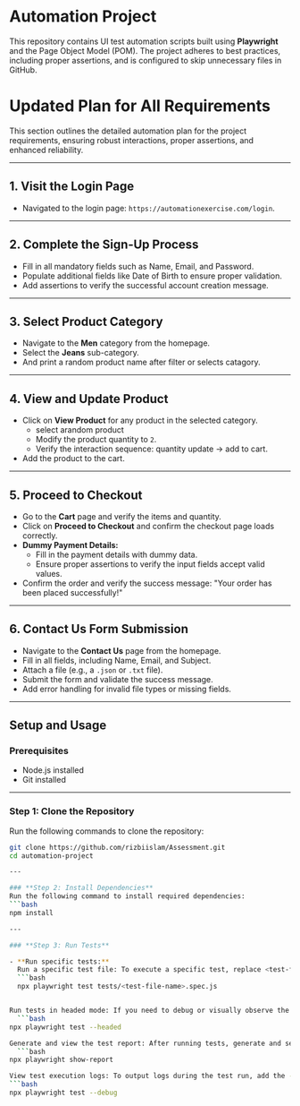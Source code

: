 # **Automation Project**

This repository contains UI test automation scripts built using **Playwright** and the Page Object Model (POM). The project adheres to best practices, including proper assertions, and is configured to skip unnecessary files in GitHub.


# **Updated Plan for All Requirements**

This section outlines the detailed automation plan for the project requirements, ensuring robust interactions, proper assertions, and enhanced reliability.

---

## **1. Visit the Login Page**
- Navigated to the login page: `https://automationexercise.com/login`.

---

## **2. Complete the Sign-Up Process**
  - Fill in all mandatory fields such as Name, Email, and Password.
  - Populate additional fields like Date of Birth to ensure proper validation.
- Add assertions to verify the successful account creation message.

---

## **3. Select Product Category**
- Navigate to the **Men** category from the homepage.
- Select the **Jeans** sub-category.
- And print a random product name after filter or selects catagory.

---

## **4. View and Update Product**
- Click on **View Product** for any product in the selected category.
  - select arandom product
  - Modify the product quantity to `2`.
  - Verify the interaction sequence: quantity update → add to cart.
- Add the product to the cart.

---

## **5. Proceed to Checkout**
- Go to the **Cart** page and verify the items and quantity.
- Click on **Proceed to Checkout** and confirm the checkout page loads correctly.
- **Dummy Payment Details:**
  - Fill in the payment details with dummy data.
  - Ensure proper assertions to verify the input fields accept valid values.
- Confirm the order and verify the success message: "Your order has been placed successfully!"

---

## **6. Contact Us Form Submission**
- Navigate to the **Contact Us** page from the homepage.
- Fill in all fields, including Name, Email, and Subject.
- Attach a file (e.g., a `.json` or `.txt` file).
- Submit the form and validate the success message.
- Add error handling for invalid file types or missing fields.

---

## **Setup and Usage**

### Prerequisites
- Node.js installed
- Git installed

---

### **Step 1: Clone the Repository**
Run the following commands to clone the repository:
```bash
git clone https://github.com/rizbiislam/Assessment.git
cd automation-project

---

### **Step 2: Install Dependencies**
Run the following command to install required dependencies:
```bash
npm install

---

### **Step 3: Run Tests**

- **Run specific tests:**
  Run a specific test file: To execute a specific test, replace <test-file-name> with the desired test script name:
  ```bash
  npx playwright test tests/<test-file-name>.spec.js


Run tests in headed mode: If you need to debug or visually observe the test execution, use:
  ```bash
npx playwright test --headed

Generate and view the test report: After running tests, generate and serve a report with:
  ```bash
npx playwright show-report

View test execution logs: To output logs during the test run, add the --debug flag:
```bash
npx playwright test --debug


